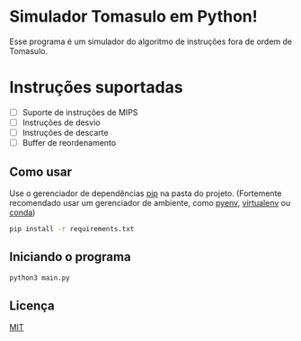 # Simulador Tomasulo em Python!

Esse programa é um simulador do algoritmo de instruções fora de ordem de Tomasulo.

# Instruções suportadas

- [ ] Suporte de instruções de MIPS
- [ ] Instruções de desvio 
- [ ] Instruções de descarte
- [ ] Buffer de reordenamento

## Como usar

Use o gerenciador de dependências [pip](https://pip.pypa.io/en/stable/) na pasta do projeto. (Fortemente recomendado usar um gerenciador de ambiente, como [pyenv](https://github.com/pyenv/pyenv), [virtualenv](https://github.com/pypa/virtualenv/) ou [conda](https://docs.conda.io))

```bash
pip install -r requirements.txt
```

## Iniciando o programa

```bash
python3 main.py
```

## Licença
[MIT](https://choosealicense.com/licenses/mit/)